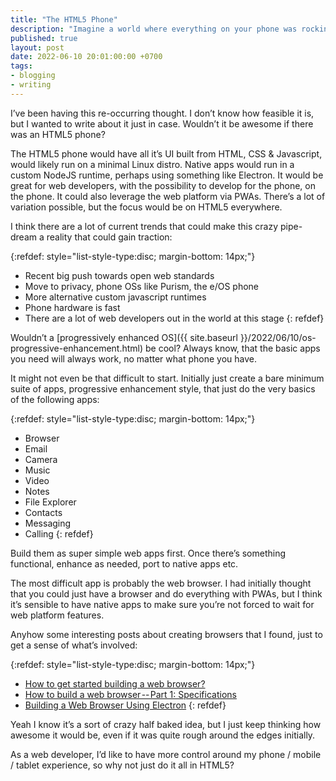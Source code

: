 ```yaml
---
title: "The HTML5 Phone"
description: "Imagine a world where everything on your phone was rocking HTML5"
published: true
layout: post
date: 2022-06-10 20:01:00:00 +0700
tags:
- blogging
- writing
---
```

I’ve been having this re-occurring thought. I don’t know how feasible it is, but I wanted to write about it just in case. Wouldn’t it be awesome if there was an HTML5 phone?

The HTML5 phone would have all it’s UI built from HTML, CSS & Javascript, would likely run on a minimal Linux distro. Native apps would run in a custom NodeJS runtime, perhaps using something like Electron. It would be great for web developers, with the possibility to develop for the phone, on the phone. It could also leverage the web platform via PWAs. There’s a lot of variation possible, but the focus would be on HTML5 everywhere.

I think there are a lot of current trends that could make this crazy pipe-dream a reality that could gain traction:

{:refdef: style="list-style-type:disc; margin-bottom: 14px;"}
- Recent big push towards open web standards
- Move to privacy, phone OSs like Purism, the e/OS phone
- More alternative custom javascript runtimes
- Phone hardware is fast
- There are a lot of web developers out in the world at this stage
{: refdef}

Wouldn’t a [progressively enhanced OS]({{ site.baseurl }}/2022/06/10/os-progressive-enhancement.html) be cool? Always know, that the basic apps you need will always work, no matter what phone you have.

It might not even be that difficult to start. Initially just create a bare minimum suite of apps, progressive enhancement style, that just do the very basics of the following apps:

{:refdef: style="list-style-type:disc; margin-bottom: 14px;"}
- Browser
- Email
- Camera
- Music
- Video
- Notes
- File Explorer
- Contacts
- Messaging
- Calling
{: refdef}

Build them as super simple web apps first. Once there’s something functional, enhance as needed, port to native apps etc.

The most difficult app is probably the web browser. I had initially thought that you could just have a browser and do everything with PWAs, but I think it’s sensible to have native apps to make sure you’re not forced to wait for web platform features. 

Anyhow some interesting posts about creating browsers that I found, just to get a sense of what’s involved:

{:refdef: style="list-style-type:disc; margin-bottom: 14px;"}
- [How to get started building a web browser?](https://stackoverflow.com/questions/598841/how-to-get-started-building-a-web-browser)
- [How to build a web browser -- Part 1: Specifications](https://cheesecakelabs.com/blog/how-to-build-a-browser-pt-1)
- [Building a Web Browser Using Electron](https://blog.jscrambler.com/building-a-web-browser-using-electron)
{: refdef}

Yeah I know it’s a sort of crazy half baked idea, but I just keep thinking how awesome it would be, even if it was quite rough around the edges initially.

As a web developer, I’d like to have more control around my phone / mobile / tablet experience, so why not just do it all in HTML5?